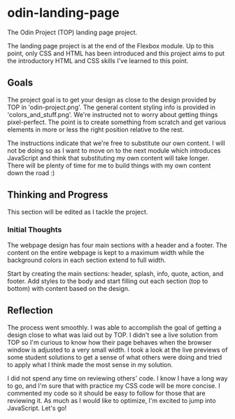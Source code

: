 # odin-landing-page
The Odin Project (TOP) landing page project.

The landing page project is at the end of the Flexbox module. Up to this point, only CSS and HTML has been introduced and this project aims to put the introductory HTML and CSS skills I've learned to this point.

<h2>Goals</h2>
<p>The project goal is to get your design as close to the design provided by TOP in 'odin-project.png'. The general content styling info is provided in 'colors_and_stuff.png'. We're instructed not to worry about getting things pixel-perfect. The point is to create something from scratch and get various elements in more or less the right position relative to the rest.</p>

<p>The instructions indicate that we're free to substitute our own content. I will not be doing so as I want to move on to the next module which introduces JavaScript and think that substituting my own content will take longer. There will be plenty of time for me to build things with my own content down the road :)</p>

<h2>Thinking and Progress</h2>
<p>This section will be edited as I tackle the project. </p>

<h3>Initial Thoughts</h3>
<p>The webpage design has four main sections with a header and a footer. The content on the entire webpage is kept to a maximum width while the background colors in each section extend to full width.</p>

</p>Start by creating the main sections: header, splash, info, quote, action, and footer. Add styles to the body and start filling out each section (top to bottom) with content based on the design.</p>

<h2>Reflection</h2>

<p>The process went smoothly. I was able to accomplish the goal of getting a design close to what was laid out by TOP. I didn't see a live solution from TOP so I'm curious to know how their page behaves when the browser window is adjusted to a very small width. I took a look at the live previews of some student solutions to get a sense of what others were doing and tried to apply what I think made the most sense in my solution.</p>

<p>I did not spend any time on reviewing others' code. I know I have a long way to go, and I'm sure that with practice my CSS code will be more concise. I commented my code so it should be easy to follow for those that are reviewing it. As much as I would like to optimize, I'm excited to jump into JavaScript. Let's go!</p>